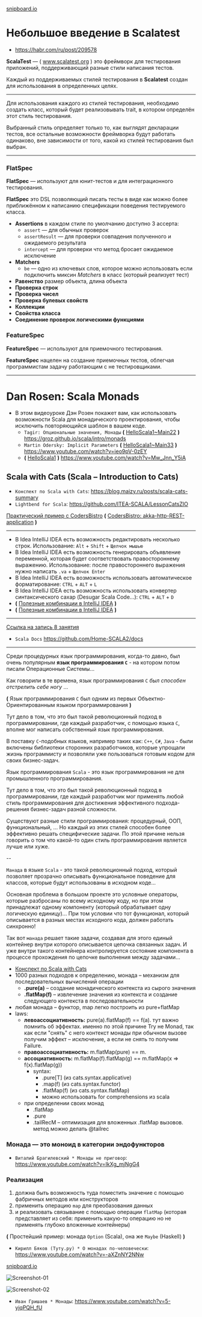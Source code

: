 [snipboard.io](https://snipboard.io/)

# Небольшое введение в Scalatest

* https://habr.com/ru/post/209578

**ScalaTest** — ( www.scalatest.org ) это фреймворк для тестирования приложений, поддерживающий разные стили написания тестов.

Каждый из поддерживаемых стилей тестирования в **Scalatest** создан для использования в определенных целях.

---

Для использования каждого из стилей тестирования, необходимо создать класс, который будет реализовывать trait, в котором определён этот стиль тестирования.

Выбранный стиль определяет только то, как выглядят декларации тестов, все остальные возможности фреймворка будут работать одинаково, вне зависимости от того, какой из стилей тестирования был выбран.

---

### FlatSpec

**FlatSpec** — используют для юнит-тестов и для интеграционного тестирования.

**FlatSpec** это DSL позволяющий писать тесты в виде как можно более приближённом к написанию спецификации поведения тестируемого класса.

- **Assertions** в каждом стиле по умолчанию доступно 3 ассерта:
  - `assert` — для обычных проверок
  - `assertResult` — для проверки совпадения полученного и ожидаемого результата
  - `intercept` — для проверки что метод бросает ожидаемое исключение
- **Matchers**
  - `be` — одно из ключевых слов, которое можно использовать если подключить миксин *Matchers* в класс (который реализует тест)
- **Равенство** размер объекта, длина объекта
- **Проверка строк**
- **Проверка чисел**
- **Проверка булевых свойств**
- **Коллекции**
- **Свойства класса**
- **Соединение проверок логическими функциями**


### FeatureSpec

**FeatureSpec** — используют для приемочного тестирования.

**FeatureSpec** нацелен на создание приемочных тестов, облегчая программистам задачу работающим с не тестировщиками.


---

# Dan Rosen: Scala Monads

* В этом видеоуроке Дэн Розен покажет вам, как использовать возможности Scala для монадического проектирования, чтобы исключить повторяющийся шаблон в вашем коде.
  * `Tagir: Опциональные значения, Монады` **(** [HelloScala1~Main22](https://github.com/Home-SCALA3/MyHelloScala1/blob/master/src/main/scala/example/Main22.scala) **)** https://groz.github.io/scala/intro/monads
  * `Martin Odersky: Implicit Parameters` **(** [HelloScala1~Main33](https://github.com/Home-SCALA3/MyHelloScala1/blob/master/src/main/scala/example/Main33.scala) **)** https://www.youtube.com/watch?v=ieo9pV-0zEY
  * **(** [HelloScala1](https://github.com/ITEA-SCALA/HelloScala1) **)**  https://www.youtube.com/watch?v=Mw_Jnn_Y5iA  

## Scala with Cats (Scala – Introduction to Cats)

* `Конспект по Scala with Cats`: https://blog.maizy.ru/posts/scala-cats-summary
* `Lightbend for Scala`: https://github.com/ITEA-SCALA/LessonCatsZIO

[Практический пример с CodersBistro](https://github.com/ITEA-SCALA/lesson_4.public)
**(** [CodersBistro: akka-http-REST-application](https://github.com/CodersBistro/akka-http-REST-application) **)**


---

* В Idea IntelliJ IDEA есть возможность редактировать несколько строк.
  Использование: `Alt` + `Shift` + `Щелчок мышью`
* В Idea IntelliJ IDEA есть возможность генерировать объявление переменной, которая будет соответствовать правостороннему выражению.
  Использование: после правостороннего выражения нужно написать `.va` + `Щелчок Enter`
* В Idea IntelliJ IDEA есть возможность использовать автоматическое форматирование: `CTRL` + `ALT` + `L`
* В Idea IntelliJ IDEA есть возможность использовать конвертер синтаксического сахар (Desugar Scala Code...): `CTRL` + `ALT` + `D` 
* **(** [Полезные комбинации в IntelliJ IDEA](https://otus.ru/nest/post/494) **)**
* **(** [Полезные комбинации в IntelliJ IDEA](https://www.jetbrains.com/help/idea/discover-intellij-idea-for-scala.html) **)**

---

[Ссылка на запись 8 занятия](https://us02web.zoom.us/rec/share/MhCUP09CEzc7EZxNyu85ut-qnSqRZfkXj3djDZXHLTeCkDmT143l2t56ZoFBYELs.r1XE9mi1J7D-sl5c)

* `Scala Docs` https://github.com/Home-SCALA2/docs


---


Среди процедурных язык программирования, когда-то давно, был очень популярным **язык программирования `C`** - на котором потом писали Операционные Системы...

Как говорили в те времена, язык программирования `C` *был способен отстрелить себе ногу* ...

**(** Язык программирования `C` был одним из первых Объектно-Ориентированным языком программирования **)**

Тут дело в том, что это был такой революционный подход в программировании, где каждый разработчик, с помощью языка `C`, вполне мог написать собственный язык программирования.

В поставку `C`-подобных языков, например таких как: `C++`, `C#`, `Java` - были включены библиотеки сторонних разработчиков, которые упрощали жизнь программисту и позволяли уже пользоваться готовым кодом для своих бизнес-задач.  




Язык программирования `Scala` - это язык программирования не для промышленного программирования.

Тут дело в том, что это был такой революционный подход в программировании, где каждый разработчик мог применять любой стиль программирования для достижения эффективного подхода-решения бизнес-задач разной сложности. 

Существуют разные стили программирования: процедурный, ООП, функциональный, ... Но каждый из этих стилей способен более эффективно решать специфические задачи.
По этой причине нельзя говорить о том что какой-то один стиль программирования является лучше или хуже.

--

`Манада` в языке `Scala` - это такой революционный подход, который позволяет прозрачно описывать функциональное поведение для классов, которые будут использованы в исходном коде...

Основная проблема в большом проекте это условные операторы, которые разбросаны по всему исходному коду, но при этом принадлежат одному компоненту (который обрабатывает одну логическую единицу)...
При том условии что тот функционал, который описывается в разных местах исходного кода, должен работать синхронно! 

Так вот `манада` решает такие задачи, создавая для этого единый контейнер внутри которого описывается цепочка связанных задач.
И уже внутри такого контейнера контролируется состояние компонента в процессе прохождения по цепочке выполнения между задачами...

* [Конспект по Scala with Cats](https://blog.maizy.ru/posts/scala-cats-summary)
* 1000 разных подходов к определению, монада – механизм для последовательных вычислений операции
  * **.pure(a)** – создание монадического контекста из сырого значения
  * **.flatMap(f)** – извлечение значения из контекста и создание следующего контекста в последовательности
* любая монада – функтор, map легко построить из pure+flatMap
* laws:
  * **левоассоциативность:** pure(a).flatMap(f) == f(a). тут важно помнить об эффектах. именно по этой причине Try не Monad, так как если "снять" с него контекст монады при обычном вызове получим эффект – исключение, а если не снять то получим Failure.
  * **правоассоциативность:** m.flatMap(pure) == m.
  * **ассоциативность:** m.flatMap(f).flatMap(g) == m.flatMap(x => f(x).flatMap(g))
    * syntax:
      * .pure[T] (из cats.syntax.applicative)
      * .map(f) (из cats.syntax.functor)
      * .flatMap(f) (из cats.syntax.flatMap)
      * можно использовать for comprehensions из scala
  * при определении своих монад
    * .flatMap
    * .pure
    * .tailRecM – оптимизация для вложенных .flatMap вызовов. метод можно делать @tailrec


### Монада — это моноид в категории эндофункторов

* `Виталий Брагилевский * Монады не приговор`: https://www.youtube.com/watch?v=IkXg_mjNgG4

### Реализация
1. должна быть возможность туда поместить значение с помощью фабричных методов или конструкторов
2. применить операцию `map` для преобазования данных
3. и реализовать связывание с помощью операции `flatMap` (которая представляет из себя: применить какую-то операцию но не применять глубоко вложенные контейнеры)

**(** Простейший пример: монада `Option` (Scala), она же `Maybe` (Haskell) **)**

* `Кирилл Бяков (Туту.ру) * О монадах по-человечески`: https://www.youtube.com/watch?v=-aXZnNY2NNw

[snipboard.io](https://snipboard.io/)

![Screenshot-01](screenshot-01.png)

![Screenshot-02](screenshot-02.png)

* `Иван Гришаев * Монады`: https://www.youtube.com/watch?v=5-yjqPQH_fU



